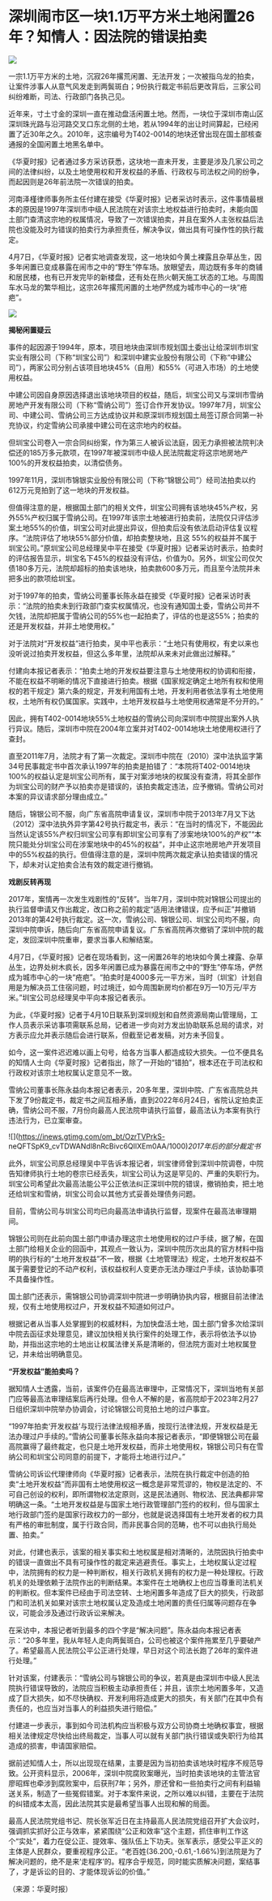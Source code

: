 # 深圳闹市区一块1.1万平方米土地闲置26年？知情人：因法院的错误拍卖

![](https://inews.gtimg.com/om_bt/OnBsvev0xAWEMcV2_fC1aooX3bF8e-EVL54FcLTkYWeEkAA/1000)

一宗1.1万平方米的土地，沉寂26年撂荒闲置、无法开发；一次被指乌龙的拍卖，让案件涉事人从意气风发走到两鬓斑白；9份执行裁定书前后更改背后，三家公司纠纷难断，司法、行政部门各执己见。

近年来，寸土寸金的深圳一直在推动盘活闲置土地。然而，一块位于深圳市南山区深圳珠光路与沿河路交叉口东北侧的土地，若从1994年的出让时间算起，已经闲置了近30年之久。2010年，这宗编号为T402-0014的地块还曾出现在国土部核查通报的全国闲置土地黑名单中。

《华夏时报》记者通过多方采访获悉，这块地一直未开发，主要是涉及几家公司之间的法律纠纷，以及土地使用权和开发权益的矛盾、行政权与司法权之间的纷争，而起因则是26年前法院一次错误的拍卖。

河南泽槿律师事务所主任付建在接受《华夏时报》记者采访时表示，这件事情最根本的原因是1997年深圳市中级人民法院在对该宗土地权益进行拍卖时，未能向国土部门查清这宗地的权属情况，导致了一次错误拍卖，并且在案外人主张权益后法院也没能及时为错误的拍卖行为承担责任，解决争议，做出具有可操作性的执行裁定。

4月7日，《华夏时报》记者实地调查发现，这一地块如今黄土裸露且杂草丛生，因多年闲置已变成暴露在闹市之中的“野生”停车场。放眼望去，周边既有多年的商铺和居民楼，也有已开发完毕的新楼盘，还有处在热火朝天施工状态的工地。与周围车水马龙的繁华相比，这宗26年撂荒闲置的土地俨然成为城市中心的一块“疮疤”。

![](https://inews.gtimg.com/om_bt/OTePO4j-YPer7qlNbUuBIZ6FlQEhSSrOvkUoYvhzeAXDUAA/1000)

**揭秘闲置疑云**

事件的起因源于1994年，原本，项目地块由深圳市规划国土委出让给深圳市圳宝实业有限公司（下称“圳宝公司”）和深圳中建实业股份有限公司（下称“中建公司”），两家公司分别占该项目地块45%（自用）和55%（可进入市场）的土地使用权益。

中建公司因自身原因选择退出该地块项目的权益，随后，圳宝公司又与深圳市雪纳房地产开发有限公司（下称“雪纳公司”）签订合作开发协议。1997年7月，圳宝公司、中建公司、雪纳公司三方达成协议并和原深圳市规划国土局签订原合同第一补充协议，约定雪纳公司承接中建公司在这宗地内的权益。

但圳宝公司卷入一宗合同纠纷案，作为第三人被诉讼法庭，因无力承担被法院判决偿还的185万多元款项，在1997年被深圳市中级人民法院裁定将这宗地房地产100%的开发权益拍卖，以清偿债务。

1997年11月，深圳市锦银实业股份有限公司（下称“锦银公司”）经司法拍卖以约612万元竞拍到了这一地块的开发权益。

但值得注意的是，根据国土部门的相关文件，圳宝公司拥有该地块45%产权，另外55%产权归属于雪纳公司。在1997年该宗土地被进行拍卖前，法院仅只评估涉案土地55%的价值，圳宝公司对此提出异议，但拍卖后没有依法启动评估复议程序。“法院评估了地块55%部分价值，却拍卖整块地，且这
55%的权益并不属于圳宝公司。”原圳宝公司总经理吴中平在接受《华夏时报》记者采访时表示，拍卖时的评估报告显示，圳宝名下45%的权益没有评估，价值为0。另外，圳宝公司仅欠债180多万元，法院却超标的拍卖该地块，拍卖款600多万元，而且至今法院并未把多出的款项给圳宝。

对于1997年的拍卖，雪纳公司董事长陈永益在接受《华夏时报》记者采访时表示：“法院的拍卖未到行政部门查实权属情况，也没有通知国土委，雪纳公司并不欠钱，法院却把属于雪纳公司的55%也一起拍卖了，评估的也是这55%；拍卖的还是开发权益，并非土地使用权。”

对于法院对“开发权益”进行拍卖，吴中平也表示：“土地只有使用权，有史以来也没听说过拍卖开发权益，但这么多年里，法院却从来未对此做出过解释。”

付建向本报记者表示：“拍卖土地的开发权益要注意与土地使用权的协调和衔接，不能在权益不明晰的情况下直接进行拍卖。根据《国家规定确定土地所有权和使用权的若干规定》第六条的规定，开发利用国有土地，开发利用者依法享有土地使用权，土地所有权仍属国家。实践中，土地开发权益与土地使用权通常是不分开的。”

因此，拥有T402-0014地块55%土地权益的雪纳公司向深圳市中院提出案外人执行异议。随后，深圳市中院在2004年立案并对T402-0014地块土地使用权进行了查封。

直至2011年7月，法院才有了第一次裁定。深圳市中院在（2010）深中法执监字第34号民事裁定书中首次承认1997年的拍卖是拍错了：“本院将T402-0014地块100%的权益认定是圳宝公司所有，属于对案涉地块的权属没有查清，将其全部作为圳宝公司的财产予以拍卖亦是错误的，该拍卖裁定违法，应予撤销。雪纳公司对本案的异议请求部分理由成立。”

随后，锦银公司不服，向广东省高院申请复议，深圳市中院于2013年7月又下达（2012）深中法执外异字第42号执行裁定书，表示：“在当时的情况下，不能因此当然认定该55%产权归圳宝公司享有即圳宝公司享有了涉案地块100%的产权”“本院只能处分圳宝公司在涉案地块中的45%的权益”，并中止这宗地房地产开发项目中的55%权益的执行。但值得注意的是，深圳中院两次裁定承认拍卖错误的情况下，却未对认定拍卖合法有效的裁定进行撤销。

**戏剧反转再现**

2017年，案情再一次发生戏剧性的“反转”。当年7月，深圳中院对锦银公司提出的执行监督申请又作出裁定，改口称之前的裁定“适用法律错误，应予纠正”并撤销2013年的第42号执行裁定。这一次，雪纳公司、锦银公司、圳宝公司均不服，向深圳中院申诉，随后向广东省高院申请复议。广东省高院再次撤销了深圳中院的裁定，发回深圳中院重审，要求当事人和解结案。

4月7日，《华夏时报》记者在现场看到，这一闲置26年的地块如今黄土裸露、杂草丛生，边界处树木疯长，因多年闲置已成为暴露在闹市之中的“野生”停车场，俨然成为城市中心的一块“疮疤”。“拍卖时是4000多元一平方米，当时（圳宝）计划自用是为解决员工住宿问题，时过境迁，如今周围新房均价都在9万—10万元/平方米。”圳宝公司总经理吴中平向本报记者表示。

为此，《华夏时报》记者于4月10日联系到深圳规划和自然资源局南山管理局，工作人员表示采访事项需联系总局，记者进一步向对方发出协助联系总局的请求，对方表示应允并表示随后会进行联系，但截至记者发稿，对方未予回复。

如今，这一案件迟迟难以画上句号，给各方当事人都造成较大损失。一位不便具名的知情人士向《华夏时报》记者指出，除了一开始的“错拍”，根本还在于司法权和行政权对该宗土地权属认定意见不一致。

雪纳公司董事长陈永益向本报记者表示，20多年里，深圳中院、广东省高院总共下发了9份裁定书，裁定书之间互相矛盾，直到2022年6月24日，省院认定拍卖正确，雪纳公司不服，7月份向最高人民法院申请执行监督，最高法认为本案有执行违法行为，已立案审查。

![](https://inews.gtimg.com/om_bt/OzrTVPrkS-
neQFTSpK9_cvTDWANdl8nRcBivc6QIlXEm0AA/1000)_2017年后的部分裁定书_

此外，圳宝公司原总经理吴中平告诉本报记者，圳宝律师曾到深圳中院调卷，中院告知律师执行土地的卷宗已经丢失，圳宝公司认为这是罕见的、严重的失职行为。圳宝公司希望此次最高法能公平公正依法纠正深圳中院的错误，撤销拍卖，把土地还给圳宝和雪纳，圳宝公司会以其他方式妥善处理债务问题。

目前，雪纳公司与圳宝公司均已向最高法申请执行监督，现案件在最高法审理期间。

锦银公司则在此前向国土部门申请办理这宗土地使用权的过户手续，据了解，在国土部门给相关企业的回函中，其观点一致认为，深圳中院历次出具的官方材料中指明的执行标的“土地开发权益”不一致，根据《土地管理法》规定，土地开发权益不属于需要登记的不动产权利，该权益权利人变更亦无法办理过户手续，该协助事项不具备操作性。

国土部门还表示，需锦银公司协调深圳中院进一步明确协执内容，根据目前法律法规，仅有土地使用权过户，开发权益不知道如何过户。

根据记者从当事人处掌握到的权威材料，为加快盘活土地，国土部门曾多次给深圳中院去函征求处理意见，建议加快相关执行案件的处理工作，表示将依法予以协助，并指出这宗地的土地出让权属法律关系是清晰的，但法院方面对土地权属登记，并未给出明确意见。

**“开发权益”能拍卖吗？**

据知情人士透露，当前，该案件仍在最高法审理中，正常情况下，深圳当地有关部门应等最高法审理结案后再行处理。但令人不解的是，省高院却于2023年2月27日组织深圳中院举办协调会，讨论锦银公司竞拍土地的过户事宜。

“1997年拍卖‘开发权益’与现行法律法规相矛盾，按现行法律法规，开发权益是无法办理过户手续的。”雪纳公司董事长陈永益向本报记者表示，“即便锦银公司在最高院赢得了最终裁定，也只是土地开发权益，而非土地使用权，锦银公司只有在雪纳公司和圳宝公司同意的前提下，才能将土地进行过户。”

雪纳公司诉讼代理律师向《华夏时报》记者表示，法院在执行裁定中创造的拍卖“土地开发权益”而非国有土地使用权这一概念是非常荒谬的，物权是法定的、不可自己创设的权利，即所谓物权法定原则，这是民法通则、物权法、民法典都非常明确这一条。“土地开发权益是与国家土地行政管理部门签约的权利，但与国家土地行政部门签约是国家行政权力的一部分，也就是说选择国有土地开发者的权力具有严格的审批制度，属于行政合同，而非民事合同的范畴，也不可以由执行局处置、拍卖。”

对此，付建也表示，该案的相关事实和土地权属是相对清晰的，法院因执行拍卖中的错误一直做出不具有可操作性的裁定来逃避责任。事实上，土地权属认定过程中，法院拥有的权力是一种判断权，相关行政机关拥有的权力是一种处理权。行政机关的处理依赖于法院作出的判断结果。本案件在土地确权上也应当尊重司法机关的判断权。但本案件已经由于司法空转、土地闲置多年造成了巨大的损失，行政部门和司法机关如果对该宗土地权属认定及造成土地闲置的责任归属等问题存在争议，可能会涉及通过行政诉讼来解决。

在采访中，本报记者听到最多的四个字是“解决问题”。陈永益向本报记者表示：“20多年里，我从年轻人走向两鬓斑白，公司也被这个案件拖累至几乎要破产了。希望最高人民法院公平公正进行处理，早日对这个司法长跑了26年的案件进行处理。”

针对该案，付建表示：“雪纳公司与锦银公司的争议，若真是由深圳市中级人民法院执行错误导致的，法院应当积极主动承担责任；并且，该宗土地闲置多年，又造成了巨大损失，如不尽快确权、开发利用将造成更大的损失，有关部门在其中负有责任的，也应当对当事人的利益损失进行赔偿。”

付建进一步表示，事到如今司法机构应当积极与双方公司协商土地确权事宜，根据相关法律规定尽快给出终局裁定，当事人可以就有关部门执行错误或失职行为给其造成的损害，申请国家赔偿。

据前述知情人士，所以出现现在结果，主要是因为当初拍卖该地块时程序不规范导致。公开资料显示，2006年，深圳中院腐败案曝光，当时拍卖该地块的主管法官廖昭辉也牵涉到腐败案中，后获刑7年；另外，廖还曾和一些拍卖行之间有利益输送关系，制造了一些冤假错案。对于本案件来说，之所以难以纠错，主要在于法院的纠错成本太高，因此法院其实是最希望当事人出现和解的局面。

最高人民法院党组书记、院长张军近日在主持最高人民法院党组召开扩大会议时，强调抓实抓好公正与效率，紧紧围绕“公正和效率”这个主题，抓住审判工作这个“实处”，着力在促公正、提效率、强队伍上下功夫。张军表示，感受公平正义的主体是人民群众，要重视程序公正。“老百姓(36.200,-0.61,-1.66%)到法院是为了解决问题的，绝不是来‘走程序’的。程序合乎规范，同时能实质解决问题，案结事了，才是诉讼的目的、才能体现诉讼的价值。”

（来源：华夏时报）

